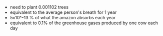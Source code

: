 
- need to plant 0.001102 trees 
- equivalent to the average person\'s breath for 1 year 
- 5x10^-13 % of what the amazon absorbs each year
- equivalent to 0.1% of the greenhouse gases produced by one cow each day
